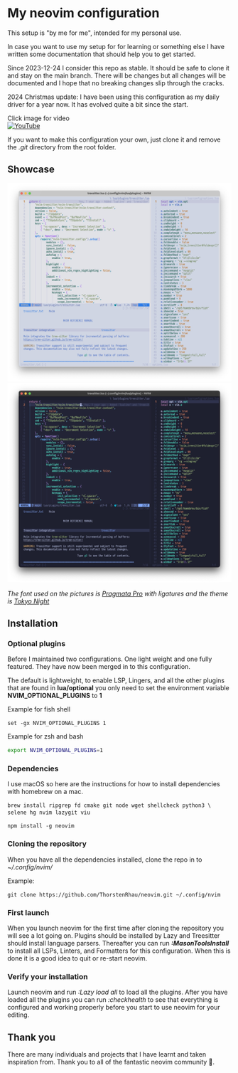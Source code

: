 # My neovim configuration

This setup is "by me for me", intended for my personal use.

In case you want to use my setup for for learning or something else I have
written some documentation that should help you to get started.

Since 2023-12-24 I consider this repo as stable. It should be safe to clone it
and stay on the main branch. There will be changes but all changes will be
documented and I hope that no breaking changes slip through the cracks.

2024 Christmas update: I have been using this configuration as my daily driver
for a year now. It has evolved quite a bit since the start.

Click image for video<br>
[![YouTube](https://img.youtube.com/vi/xW6NysFLmvE/default.jpg)](https://www.youtube.com/watch?v=xW6NysFLmvE)

If you want to make this configuration your own, just clone it and remove the
_.git_ directory from the root folder.

## Showcase

![light](./.images/light-2024-12-23.jpg) ![dark](./.images/dark-2024-12-23.jpg)

_The font used on the pictures is
[Pragmata Pro](https://fsd.it/shop/fonts/pragmatapro/) with ligatures and the
theme is [Tokyo Night](https://github.com/folke/tokyonight.nvim)_

## Installation

### Optional plugins

Before I maintained two configurations. One light weight and one fully featured.
They have now been merged in to this configuration.

The default is lightweight, to enable LSP, Lingers, and all the other plugins
that are found in **lua/optional** you only need to set the environment variable
**NVIM_OPTIONAL_PLUGINS** to **1**

Example for fish shell

```fish
set -gx NVIM_OPTIONAL_PLUGINS 1
```

Example for zsh and bash

```sh
export NVIM_OPTIONAL_PLUGINS=1
```

### Dependencies

I use macOS so here are the instructions for how to install dependencies with
homebrew on a mac.

```
brew install ripgrep fd cmake git node wget shellcheck python3 \
selene hg nvim lazygit viu
```

```
npm install -g neovim
```

### Cloning the repository

When you have all the dependencies installed, clone the repo in to
_~/.config/nvim/_

Example:

```
git clone https://github.com/ThorstenRhau/neovim.git ~/.config/nvim
```

### First launch

When you launch neovim for the first time after cloning the repository you will
see a lot going on. Plugins should be installed by Lazy and Treesitter should
install language parsers. Thereafter you can run **_:MasonToolsInstall_** to
install all LSPs, Linters, and Formatters for this configuration. When this is
done it is a good idea to quit or re-start neovim.

### Verify your installation

Launch neovim and run _:Lazy load all_ to load all the plugins. After you have
loaded all the plugins you can run _:checkhealth_ to see that everything is
configured and working properly before you start to use neovim for your editing.

## Thank you

There are many individuals and projects that I have learnt and taken inspiration
from. Thank you to all of the fantastic neovim community 🙏.
